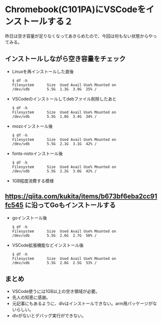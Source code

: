 # Chromebook(C101PA)にVSCodeをインストールする２

昨日は空き容量が足りなくなってあきらめたので、今回は何もない状態からやってみる。

## インストールしながら空き容量をチェック
  * Linuxを再インストールした直後
    ```
    $ df -h
    Filesystem      Size  Used Avail Use% Mounted on
    /dev/vdb        5.5G  1.3G  3.9G  25% /
    ```

  * VSCodeのインストールしてdebファイル削除したあと
    ```
    $ df -h
    Filesystem      Size  Used Avail Use% Mounted on
    /dev/vdb        5.5G  1.8G  3.4G  34% /
    ```

  * mozcインストール後
    ```
    $ df -h
    Filesystem      Size  Used Avail Use% Mounted on
    /dev/vdb        5.5G  2.1G  3.1G  42% /
    ```

  * fonts-notoインストール後
    ```
    $ df -h
    Filesystem      Size  Used Avail Use% Mounted on
    /dev/vdb        5.5G  2.2G  3.0G  42% /
    ```

  * 1GB程度消費する模様

## https://qiita.com/kukita/items/b673bf6eba2cc91fc545 に沿ってGoもインストールする
  * goインストール後
    ```
    $ df -h
    Filesystem      Size  Used Avail Use% Mounted on
    /dev/vdb        5.5G  2.6G  2.7G  50% /
    ```

  * VSCode拡張機能などインストール後
    ```
    $ df -h
    Filesystem      Size  Used Avail Use% Mounted on
    /dev/vdb        5.5G  2.8G  2.5G  53% /
    ```

## まとめ
* VSCode使うには1GB以上の空き領域が必要。
* 先人の知恵に感謝。
* 元記事にもあるように、dlvはインストールできない。arm用パッケージがないらしい。
* dlvがないとデバッグ実行ができない。
